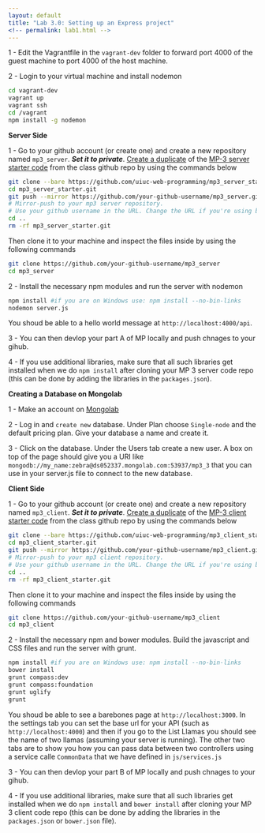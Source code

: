 ```yaml
---
layout: default
title: "Lab 3.0: Setting up an Express project"
<!-- permalink: lab1.html -->
---
```


1 - Edit the Vagrantfile in the `vagrant-dev` folder to forward port 4000 of the guest machine to port 4000 of the host machine.

2 - Login to your virtual machine and install nodemon

```bash
cd vagrant-dev
vagrant up
vagrant ssh
cd /vagrant
npm install -g nodemon
```
**Server Side**

1 -  Go to your github account (or create one) and create a new repository named `mp3_server`. ***Set it to private***. [Create a duplicate](https://help.github.com/articles/duplicating-a-repository/) of the [MP-3 server starter code](https://github.com/uiuc-web-programming/mp3_server_starter) from the class github repo by using the commands below 

```bash
git clone --bare https://github.com/uiuc-web-programming/mp3_server_starter.git
cd mp3_server_starter.git
git push --mirror https://github.com/your-github-username/mp3_server.git
# Mirror-push to your mp3 server repository. 
# Use your github username in the URL. Change the URL if you're using bitbucket.
cd ..
rm -rf mp3_server_starter.git
```
Then clone it to your machine and inspect the files inside by using the following commands

```bash
git clone https://github.com/your-github-username/mp3_server
cd mp3_server
```

2 - Install the necessary npm modules and run the server with nodemon

```bash
npm install #if you are on Windows use: npm install --no-bin-links
nodemon server.js
```

You shoud be able to a hello world message at `http://localhost:4000/api`. 

3 - You can then devlop your part A of MP locally and push chnages to your gihub. 

4 - If you use additional libraries, make sure that all such libraries get installed when we do `npm install` after cloning your MP 3 server code repo (this can be done by adding the libraries in the `packages.json`). 

**Creating a Database on Mongolab**

1 - Make an account on [Mongolab](https://mongolab.com)

2 - Log in and `create new` database. Under Plan choose `Single-node` and the default pricing plan. Give your database a name and create it.

3 - Click on the database. Under the Users tab create a new user. A box on top of the page should give you a URI like `mongodb://my_name:zebra@ds052337.mongolab.com:53937/mp3_3` that you can use in your server.js file to connect to the new database.

**Client Side**

1 -  Go to your github account (or create one) and create a new repository named `mp3_client`. ***Set it to private***. [Create a duplicate](https://help.github.com/articles/duplicating-a-repository/) of the [MP-3 client starter code](https://github.com/uiuc-web-programming/mp3_client_starter) from the class github repo by using the commands below 

```bash
git clone --bare https://github.com/uiuc-web-programming/mp3_client_starter.git
cd mp3_client_starter.git
git push --mirror https://github.com/your-github-username/mp3_client.git
# Mirror-push to your mp3 client repository. 
# Use your github username in the URL. Change the URL if you're using bitbucket.
cd ..
rm -rf mp3_client_starter.git
```
Then clone it to your machine and inspect the files inside by using the following commands

```bash
git clone https://github.com/your-github-username/mp3_client
cd mp3_client
```

2 - Install the necessary npm and bower modules. Build the javascript and CSS files and run the server with grunt.

```bash
npm install #if you are on Windows use: npm install --no-bin-links
bower install
grunt compass:dev
grunt compass:foundation
grunt uglify
grunt
```
You shoud be able to see a barebones page at `http://localhost:3000`. In the settings tab you can set the base url for your API (such as `http://localhost:4000`) and then if you go to the List Llamas you should see the name of two llamas (assuming your server is running). The other two tabs are to show you how you can pass data between two controllers using a service calle `CommonData` that we have defined in `js/services.js` 

3 - You can then devlop your part B of MP locally and push chnages to your gihub. 

4 - If you use additional libraries, make sure that all such libraries get installed when we do `npm install` and `bower install` after cloning your MP 3 client code repo (this can be done by adding the libraries in the `packages.json` or `bower.json` file).



